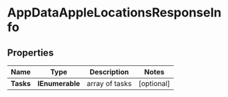 # AppDataAppleLocationsResponseInfo


## Properties

| Name | Type | Description | Notes |
|------------ | ------------- | ------------- | -------------|
**Tasks** | **IEnumerable<AppDataAppleLocationsTaskInfo>** | array of tasks |[optional]|